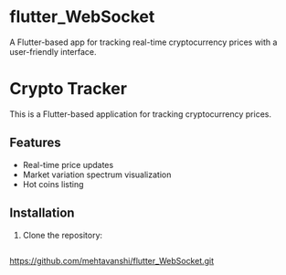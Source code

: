 # flutter_WebSocket
A Flutter-based app for tracking real-time cryptocurrency prices with a user-friendly interface.

# Crypto Tracker

This is a Flutter-based application for tracking cryptocurrency prices.

## Features
- Real-time price updates
- Market variation spectrum visualization
- Hot coins listing

## Installation
1. Clone the repository:
   ```bash
  https://github.com/mehtavanshi/flutter_WebSocket.git
